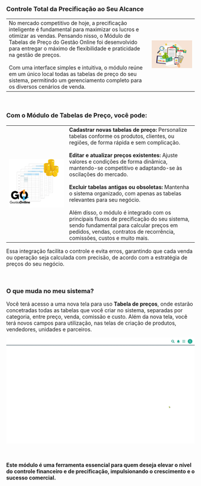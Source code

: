 ### Controle Total da Precificação ao Seu Alcance

| | |
|-|-|
|No mercado competitivo de hoje, a precificação inteligente é fundamental para maximizar os lucros e otimizar as vendas. Pensando nisso, o Módulo de Tabelas de Preço do Gestão Online foi desenvolvido para entregar o máximo de flexibilidade e praticidade na gestão de preços.<br><br>Com uma interface simples e intuitiva, o módulo reúne em um único local todas as tabelas de preço do seu sistema, permitindo um gerenciamento completo para os diversos cenários de venda. |![](https://github.com/Gestao-Online/public-docs/blob/a6cec02d66f8255e653edf50346db873a9a34c02/erp-v2/marketplace/extensions/br.com.gestao-online.module.tabela-preco/assets/modulo_tabelas_preco_02.png?raw=true) |

<br>

### Com o Módulo de Tabelas de Preço, você pode:

| | |
|-|-|
|![](https://github.com/Gestao-Online/public-docs/blob/f4b3195a0e56e274dac1fb284097b34bafaaef22/erp-v2/marketplace/extensions/br.com.gestao-online.module.tabela-preco/assets/modulo_tabelas_preco_03.png?raw=true) |**Cadastrar novas tabelas de preço:** Personalize tabelas conforme os produtos, clientes, ou regiões, de forma rápida e sem complicação.<br><br>**Editar e atualizar preços existentes:** Ajuste valores e condições de forma dinâmica, mantendo-se competitivo e adaptando-se às oscilações do mercado.<br><br>**Excluir tabelas antigas ou obsoletas:** Mantenha o sistema organizado, com apenas as tabelas relevantes para seu negócio.<br><br>Além disso, o módulo é integrado com os principais fluxos de precificação do seu sistema, sendo fundamental para calcular preços em pedidos, vendas, contratos de recorrência, comissões, custos e muito mais. |

Essa integração facilita o controle e evita erros, garantindo que cada venda ou operação seja calculada com precisão, de acordo com a estratégia de preços do seu negócio.

<br>

### O que muda no meu sistema?

Você terá acesso a uma nova tela para uso **Tabela de preços**, onde estarão concetradas todas as tabelas que você criar no sistema, separadas por categoria, entre preço, venda, comissão e custo. Além da nova tela, você terá novos campos para utilização, nas telas de criação de produtos, vendedores, unidades e parceiros.

![](https://github.com/Gestao-Online/public-docs/blob/ee9af9322aaaed01bdd560a66e37c6f40edae096/erp-v2/marketplace/extensions/br.com.gestao-online.module.tabela-preco/assets/modulo_tabelas_preco_04.gif?raw=true)

<br>

**Este módulo é uma ferramenta essencial para quem deseja elevar o nível do controle financeiro e de precificação, impulsionando o crescimento e o sucesso comercial.**